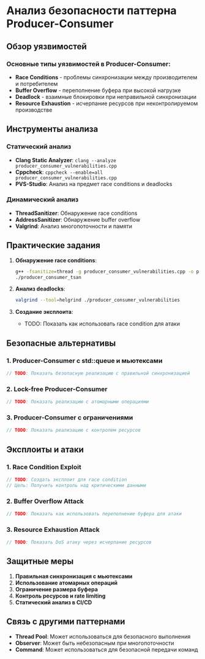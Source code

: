 # Анализ безопасности паттерна Producer-Consumer

## Обзор уязвимостей

### Основные типы уязвимостей в Producer-Consumer:
- **Race Conditions** - проблемы синхронизации между производителем и потребителем
- **Buffer Overflow** - переполнение буфера при высокой нагрузке
- **Deadlock** - взаимные блокировки при неправильной синхронизации
- **Resource Exhaustion** - исчерпание ресурсов при неконтролируемом производстве

## Инструменты анализа

### Статический анализ
- **Clang Static Analyzer**: `clang --analyze producer_consumer_vulnerabilities.cpp`
- **Cppcheck**: `cppcheck --enable=all producer_consumer_vulnerabilities.cpp`
- **PVS-Studio**: Анализ на предмет race conditions и deadlocks

### Динамический анализ
- **ThreadSanitizer**: Обнаружение race conditions
- **AddressSanitizer**: Обнаружение buffer overflow
- **Valgrind**: Анализ многопоточности и памяти

## Практические задания

1. **Обнаружение race conditions**:
   ```bash
   g++ -fsanitize=thread -g producer_consumer_vulnerabilities.cpp -o producer_consumer_tsan
   ./producer_consumer_tsan
   ```

2. **Анализ deadlocks**:
   ```bash
   valgrind --tool=helgrind ./producer_consumer_vulnerabilities
   ```

3. **Создание эксплоита**:
   - TODO: Показать как использовать race condition для атаки

## Безопасные альтернативы

### 1. Producer-Consumer с std::queue и мьютексами
```cpp
// TODO: Показать безопасную реализацию с правильной синхронизацией
```

### 2. Lock-free Producer-Consumer
```cpp
// TODO: Показать реализацию с атомарными операциями
```

### 3. Producer-Consumer с ограничениями
```cpp
// TODO: Показать реализацию с контролем ресурсов
```

## Эксплоиты и атаки

### 1. Race Condition Exploit
```cpp
// TODO: Создать эксплоит для race condition
// Цель: Получить контроль над критическими данными
```

### 2. Buffer Overflow Attack
```cpp
// TODO: Показать как использовать переполнение буфера для атаки
```

### 3. Resource Exhaustion Attack
```cpp
// TODO: Показать DoS атаку через исчерпание ресурсов
```

## Защитные меры

1. **Правильная синхронизация с мьютексами**
2. **Использование атомарных операций**
3. **Ограничение размера буфера**
4. **Контроль ресурсов и rate limiting**
5. **Статический анализ в CI/CD**

## Связь с другими паттернами

- **Thread Pool**: Может использоваться для безопасного выполнения
- **Observer**: Может быть небезопасным при многопоточности
- **Command**: Может использоваться для безопасной передачи команд
